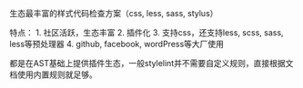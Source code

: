 生态最丰富的样式代码检查方案（css, less, sass, stylus）

特点：
	1. 社区活跃，生态丰富
	2. 插件化
	3. 支持css，还支持less, scss, sass, less等预处理器
	4. github, facebook, wordPress等大厂使用

都是在AST基础上提供插件生态，一般stylelint并不需要自定义规则，直接根据文档使用内置规则就足够。